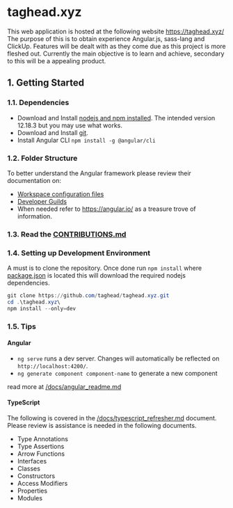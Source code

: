 # taghead.xyz

This web application is hosted at the following website https://taghead.xyz/ The purpose of this is to obtain experience Angular.js, sass-lang and ClickUp. Features will be dealt with as they come due as this project is more fleshed out. Currently the main objective is to learn and achieve, secondary to this will be a appealing product. 

## 1. Getting Started

### 1.1. Dependencies 

- Download and Install [nodejs and npm installed](https://nodejs.org/en/download/). The intended version 12.18.3 but you may use what works.
- Download and Install [git](https://git-scm.com/downloads).
- Install Angular CLI `npm install -g @angular/cli`

### 1.2. Folder Structure

To better understand the Angular framework please review their documentation on:
- [Workspace configuration files](https://angular.io/guide/file-structure#workspace-configuration-files)
- [Developer Guilds](https://angular.io/guide/router)
- When needed refer to https://angular.io/ as a treasure trove of information.

### 1.3. Read the [CONTRIBUTIONS.md](/CONTRIBUTIONS.md)
  
### 1.4. Setting up Development Environment

A must is to clone the repository. Once done run `npm install` where [package.json](/package.json) is located this will download the required nodejs dependencies.

```powershell
git clone https://github.com/taghead/taghead.xyz.git
cd .\taghead.xyz\
npm install --only=dev
```

### 1.5. Tips 

#### Angular
- `ng serve` runs a dev server. Changes will automatically be reflected on `http://localhost:4200/`.
- `ng generate component component-name` to generate a new component

read more at [/docs/angular_readme.md](/docs/angular_readme.md)

#### TypeScript

The following is covered in the [/docs/typescript_refresher.md](/docs/typescript_refresher.md) document. Please review is assistance is needed in the following documents. 
- Type Annotations
- Type Assertions
- Arrow Functions
- Interfaces
- Classes
- Constructors
- Access Modifiers
- Properties
- Modules

